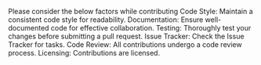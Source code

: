 Please consider the below factors while contributing
  Code Style:
  Maintain a consistent code style for readability.
  Documentation:
  Ensure well-documented code for effective collaboration.
  Testing:
  Thoroughly test your changes before submitting a pull request.
  Issue Tracker:
  Check the Issue Tracker for tasks.
  Code Review:
  All contributions undergo a code review process.
  Licensing:
  Contributions are licensed.
